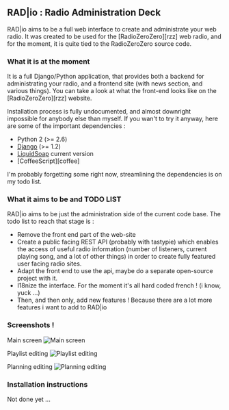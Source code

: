 RAD|io : Radio Administration Deck
----------------------------------

RAD|io aims to be a full web interface to create and administrate your web radio. It was created to be used for the [RadioZeroZero][rzz] web radio, and for the moment, it is quite tied to the RadioZeroZero source code.

### What it is at the moment

It is a full Django/Python application, that provides both a backend for administrating your radio, and a frontend site (with news section, and various things). You can take a look at what the front-end looks like on the [RadioZeroZero][rzz] website.

Installation process is fully undocumented, and almost downright impossible for anybody else than myself. If you wan't to try it anyway, here are some of the important dependencies :

- Python 2 (>= 2.6)
- [Django][django] (>= 1.2)
- [LiquidSoap][liquidsoap] current version
- [CoffeeScript][coffee]

[django]: https://www.djangoproject.com/
[liquidsoap]:  http://savonet.sourceforge.net/
[coffeescript]: http://coffeescript.org/

I'm probably forgetting some right now, streamlining the dependencies is on my todo list.

### What it aims to be and TODO LIST

RAD|io aims to be just the administration side of the current code base. The todo list to reach that stage is :

- Remove the front end part of the web-site
- Create a public facing REST API (probably with tastypie) which enables the access of useful radio information (number of listeners, current playing song, and a lot of other things) in order to create fully featured user facing radio sites.
- Adapt the front end to use the api, maybe do a separate open-source project with it.
- I18nize the interface. For the moment it's all hard coded french ! (i know, yuck ...)
- Then, and then only, add new features ! Because there are a lot more features i want to add to RAD|io

### Screenshots !

Main screen
![Main screen](http://radiozerozero.com/site_media/public/radiosc1.jpg)

Playlist editing
![Playlist editing](http://radiozerozero.com/site_media/public/radiosc2.jpg)

Planning editing
![Planning editing](http://radiozerozero.com/site_media/public/radiosc3.jpg)

### Installation instructions

Not done yet ...
